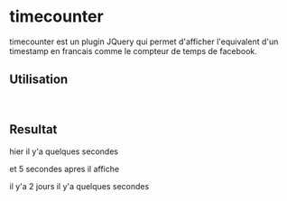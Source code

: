 timecounter
===========
timecounter est un plugin JQuery qui permet d'afficher l'equivalent d'un timestamp en francais comme le compteur de temps de facebook.

Utilisation
-----------
<span class='counter' timestamp='172795' ></span><br>
<span class='counter' timestamp='1' ></span>
<script type='text/javascript'>
	$('.counter').timecounter();
</script>

Resultat
--------
hier
il y'a quelques secondes

et 5 secondes apres il affiche

il y'a 2 jours
il y'a quelques secondes
